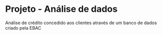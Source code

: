 # Projeto - Análise de dados
 Análise de crédito concedido aos clientes através de um banco de dados criado pela EBAC

